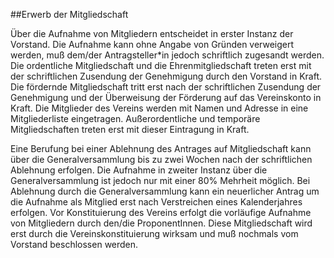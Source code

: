 ##Erwerb der Mitgliedschaft

Über die Aufnahme von Mitgliedern entscheidet in erster Instanz der Vorstand. Die Aufnahme kann ohne Angabe von Gründen verweigert werden, muß dem/der Antragsteller*in jedoch schriftlich zugesandt werden. Die ordentliche Mitgliedschaft und die Ehrenmitgliedschaft treten erst mit der schriftlichen Zusendung der Genehmigung durch den Vorstand in Kraft. Die fördernde Mitgliedschaft tritt erst nach der schriftlichen Zusendung der Genehmigung und der Überweisung der Förderung auf das Vereinskonto in Kraft. Die Mitglieder des Vereins werden mit Namen und Adresse in eine Mitgliederliste eingetragen. Außerordentliche und temporäre Mitgliedschaften treten erst mit dieser Eintragung in Kraft.

Eine Berufung bei einer Ablehnung des Antrages auf Mitgliedschaft kann über die Generalversammlung bis zu zwei Wochen nach der schriftlichen Ablehnung erfolgen. Die Aufnahme in zweiter Instanz über die Generalversammlung ist jedoch nur mit einer 80% Mehrheit möglich. Bei Ablehnung durch die Generalversammlung kann ein neuerlicher Antrag um die Aufnahme als Mitglied erst nach Verstreichen eines Kalenderjahres erfolgen.
Vor Konstituierung des Vereins erfolgt die vorläufige Aufnahme von Mitgliedern durch den/die ProponentInnen. Diese Mitgliedschaft wird erst durch die Vereinskonstituierung wirksam und muß nochmals vom Vorstand beschlossen werden.
